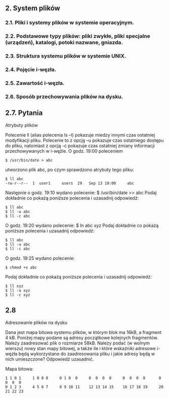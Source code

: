 ## 2. System plików

### 2.1. Pliki i systemy plików w systemie operacyjnym.

### 2.2. Podstawowe typy plików: pliki zwykłe, pliki specjalne (urządzeń), katalogi, potoki nazwane, gniazda.

### 2.3. Struktura systemu plików w systemie UNIX.

### 2.4. Pojęcie i-węzła.

### 2.5. Zawartość i-węzła.

### 2.6. Sposób przechowywania plików na dysku.

## 2.7. Pytania

Atrybuty plików

Polecenie ll (alias polecenia ls –l) pokazuje miedzy innymi czas ostatniej modyfikacji pliku. Polecenie to z opcją –u pokazuje czas ostatniego dostępu do pliku, natomiast z opcją -c pokazuje czas ostatniej zmiany informacji przechowywanych w i-węźle.
O godz. 19:00 poleceniem

```
$ /usr/bin/date > abc
```

utworzono plik abc, po czym sprawdzono atrybuty tego pliku:

```
$ ll abc
-rw-r--r--  1  user1	 users  29   Sep 13 19:00	  abc
```

Następnie o godz. 19:10 wydano polecenie:
$ /usr/bin/date >> abc
Podaj dokładnie co pokażą poniższe polecenia i uzasadnij odpowiedź:

```
$ ll abc
$ ll -u abc
$ ll -c abc
```

O godz. 19:20 wydano polecenie:
$ ln abc xyz
Podaj dokładnie co pokażą poniższe polecenia i uzasadnij odpowiedź:

```
$ ll abc
$ ll -u abc
$ ll -c abc
```

O godz. 19:25 wydano polecenie:

```
$ chmod +x abc
```

Podaj dokładnie co pokażą poniższe polecenia i uzasadnij odpowiedź:

```
$ ll xyz
$ ll -u xyz
$ ll -c xyz
```

## 2.8

Adresowanie plików na dysku

Dana jest mapa bitowa systemu plików, w którym blok ma 16kB, a fragment 4 kB. Poniżej mapy podane są adresy początkowe kolejnych fragmentów.
Należy zaadresować plik o rozmiarze 58kB.
Należy podać (w wolnym wierszu) nowy stan mapy bitowej, a także ile i które wskaźniki adresowe i-węzła będą wykorzystane do zaadresowania pliku i jakie adresy będą w nich umieszczone?
Odpowiedź uzasadnić.

Mapa bitowa:

```
1 1 0 1     1 0 0 0     0 1 0  0     0  0  0  0     0  0  0  0      0  0  0  0
0 1 2 3     4 5 6 7     8 9 10 11    12 13 14 15    16 17 18 19     20 21 22 23
```
